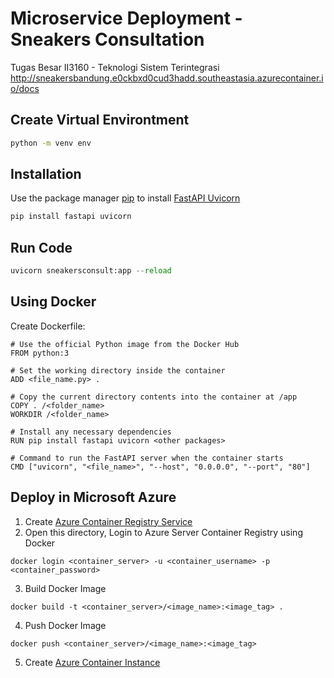 # Microservice Deployment - Sneakers Consultation

Tugas Besar II3160 - Teknologi Sistem Terintegrasi
http://sneakersbandung.e0ckbxd0cud3hadd.southeastasia.azurecontainer.io/docs

## Create Virtual Environtment

```bash
python -m venv env
```

## Installation

Use the package manager [pip](https://pip.pypa.io/en/stable/) to install [FastAPI Uvicorn](https://fastapi.tiangolo.com/deployment/manually/)

```bash
pip install fastapi uvicorn
```

## Run Code

```python
uvicorn sneakersconsult:app --reload
```

## Using Docker

Create Dockerfile:

```Docker
# Use the official Python image from the Docker Hub
FROM python:3

# Set the working directory inside the container
ADD <file_name.py> .

# Copy the current directory contents into the container at /app
COPY . /<folder_name>
WORKDIR /<folder_name>

# Install any necessary dependencies
RUN pip install fastapi uvicorn <other packages>

# Command to run the FastAPI server when the container starts
CMD ["uvicorn", "<file_name>", "--host", "0.0.0.0", "--port", "80"]
```

## Deploy in Microsoft Azure

1. Create [Azure Container Registry Service](https://azure.microsoft.com/en-us/products/container-registry)
2. Open this directory, Login to Azure Server Container Registry using Docker
```Docker
docker login <container_server> -u <container_username> -p <container_password>
```
3. Build Docker Image
```Docker
docker build -t <container_server>/<image_name>:<image_tag> .
```
4. Push Docker Image
```Docker
docker push <container_server>/<image_name>:<image_tag>
```
5. Create [Azure Container Instance](https://azure.microsoft.com/en-us/products/container-instances)


